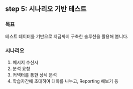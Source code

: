 ## step 5: 시나리오 기반 테스트

### 목표
테스트 데이터를 기반으로 지금까지 구축한 솔루션을 활용해 봅니다.

### 시나리오
1. 메시지 수신시
2. 분석 요청
3. 커넥터를 통한 상세 분석
4. 학습자간에 초대하여 대화를 나누고, Reporting 해보기 등 
